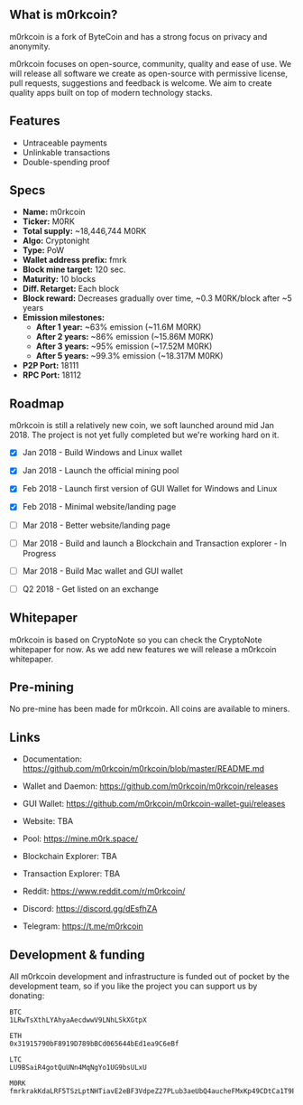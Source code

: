 ## What is m0rkcoin?

m0rkcoin is a fork of ByteCoin and has a strong focus on privacy and anonymity. 

m0rkcoin focuses on open-source, community, quality and ease of use. We will release all software we create as open-source with permissive license, pull requests, suggestions and feedback is welcome. We aim to create quality apps built on top of modern technology stacks.


## Features

- Untraceable payments
- Unlinkable transactions
- Double-spending proof


## Specs
- **Name:** m0rkcoin
- **Ticker:** M0RK
- **Total supply:** ~18,446,744 M0RK
- **Algo:** Cryptonight
- **Type:** PoW
- **Wallet address prefix:** fmrk
- **Block mine target:** 120 sec.
- **Maturity:** 10 blocks
- **Diff. Retarget:** Each block
- **Block reward:** Decreases gradually over time, ~0.3 M0RK/block after ~5 years
- **Emission milestones:**
  - **After 1 year:** ~63% emission (~11.6M M0RK)
  - **After 2 years:** ~86% emission (~15.86M M0RK)
  - **After 3 years:** ~95% emission (~17.52M M0RK)
  - **After 5 years:** ~99.3% emission (~18.317M M0RK)
- **P2P Port:** 18111
- **RPC Port:** 18112


## Roadmap

m0rkcoin is still a relatively new coin, we soft launched around mid Jan 2018. The project is not yet fully completed but we're working hard on it.

- [x] Jan 2018 - Build Windows and Linux wallet
- [x] Jan 2018 - Launch the official mining pool
- [x] Feb 2018 - Launch first version of GUI Wallet for Windows and Linux
- [x] Feb 2018 - Minimal website/landing page
- [ ] Mar 2018 - Better website/landing page
- [ ] Mar 2018 - Build and launch a Blockchain and Transaction explorer - In Progress
- [ ] Mar 2018 - Build Mac wallet and GUI wallet
- [ ] Q2 2018 - Get listed on an exchange


## Whitepaper

m0rkcoin is based on CryptoNote so you can check the CryptoNote whitepaper for now. As we add new features we will release a m0rkcoin whitepaper.


## Pre-mining

No pre-mine has been made for m0rkcoin. All coins are available to miners.


## Links

- Documentation: https://github.com/m0rkcoin/m0rkcoin/blob/master/README.md
- Wallet and Daemon: https://github.com/m0rkcoin/m0rkcoin/releases
- GUI Wallet: https://github.com/m0rkcoin/m0rkcoin-wallet-gui/releases

- Website: TBA
- Pool: https://mine.m0rk.space/
- Blockchain Explorer: TBA
- Transaction Explorer: TBA

- Reddit: https://www.reddit.com/r/m0rkcoin/
- Discord: https://discord.gg/dEsfhZA
- Telegram: https://t.me/m0rkcoin


## Development & funding

All m0rkcoin development and infrastructure is funded out of pocket by the development team, so if you like the project you can support us by donating:

```
BTC
1LRwTsXthLYAhyaAecdwwV9LNhLSkXGtpX

ETH
0x31915790bF8919D789bBCd065644bEd1ea9C6eBf

LTC
LU9BSaiR4gotQuUNn4MqNgYo1UG9bsULxU

M0RK
fmrkrakKdaLRF5TSzLptNHTiavE2eBF3VdpeZ27PLub3aeUbQ4aucheFMxKp49CDtCa1T9PZ5vUwQEi6VwC3AHmA5fWiRv6crr5
```
